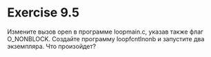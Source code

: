 # Exercise 9.5
Измените вызов open в программе loopmain.c, указав также флаг O_NONBLOCK. Создайте программу loopfcntlnonb и запустите два экземпляра. Что произойдет?
